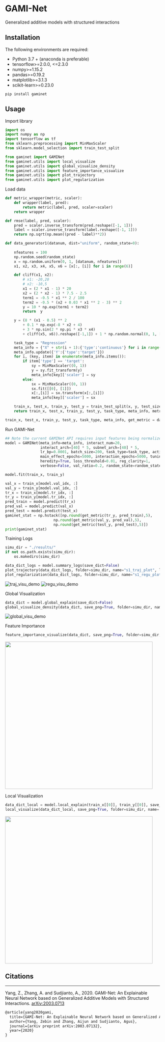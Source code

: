 #  GAMI-Net
Generalized additive models with structured interactions

## Installation 

The following environments are required:

- Python 3.7 + (anaconda is preferable)
- tensorflow>=2.0.0, <=2.3.0
- numpy>=1.15.2
- pandas>=0.19.2
- matplotlib>=3.1.3
- scikit-learn>=0.23.0

```shell
pip install gaminet
```

## Usage

Import library
```python
import os
import numpy as np
import tensorflow as tf
from sklearn.preprocessing import MinMaxScaler
from sklearn.model_selection import train_test_split

from gaminet import GAMINet
from gaminet.utils import local_visualize
from gaminet.utils import global_visualize_density
from gaminet.utils import feature_importance_visualize
from gaminet.utils import plot_trajectory
from gaminet.utils import plot_regularization
```

Load data 
```python
def metric_wrapper(metric, scaler):
    def wrapper(label, pred):
        return metric(label, pred, scaler=scaler)
    return wrapper

def rmse(label, pred, scaler):
    pred = scaler.inverse_transform(pred.reshape([-1, 1]))
    label = scaler.inverse_transform(label.reshape([-1, 1]))
    return np.sqrt(np.mean((pred - label)**2))

def data_generator1(datanum, dist="uniform", random_state=0):
    
    nfeatures = 100
    np.random.seed(random_state)
    x = np.random.uniform(0, 1, [datanum, nfeatures])
    x1, x2, x3, x4, x5, x6 = [x[:, [i]] for i in range(6)]

    def cliff(x1, x2):
        # x1: -20,20
        # x2: -10,5
        x1 = (2 * x1 - 1) * 20
        x2 = (2 * x2 - 1) * 7.5 - 2.5
        term1 = -0.5 * x1 ** 2 / 100
        term2 = -0.5 * (x2 + 0.03 * x1 ** 2 - 3) ** 2
        y = 10 * np.exp(term1 + term2)
        return  y

    y = (8 * (x1 - 0.5) ** 2
        + 0.1 * np.exp(-8 * x2 + 4)
        + 3 * np.sin(2 * np.pi * x3 * x4)
        + cliff(x5, x6)).reshape([-1,1]) + 1 * np.random.normal(0, 1, [datanum, 1])

    task_type = "Regression"
    meta_info = {"X" + str(i + 1):{'type':'continuous'} for i in range(nfeatures)}
    meta_info.update({'Y':{'type':'target'}})         
    for i, (key, item) in enumerate(meta_info.items()):
        if item['type'] == 'target':
            sy = MinMaxScaler((0, 1))
            y = sy.fit_transform(y)
            meta_info[key]['scaler'] = sy
        else:
            sx = MinMaxScaler((0, 1))
            sx.fit([[0], [1]])
            x[:,[i]] = sx.transform(x[:,[i]])
            meta_info[key]['scaler'] = sx

    train_x, test_x, train_y, test_y = train_test_split(x, y, test_size=0.2, random_state=random_state)
    return train_x, test_x, train_y, test_y, task_type, meta_info, metric_wrapper(rmse, sy)

train_x, test_x, train_y, test_y, task_type, meta_info, get_metric = data_generator1(10000, 0)
```

Run GAMI-Net
```python
## Note the current GAMINet API requires input features being normalized within 0 to 1. 
model = GAMINet(meta_info=meta_info, interact_num=20, 
                interact_arch=[40] * 5, subnet_arch=[40] * 5, 
                lr_bp=0.0001, batch_size=200, task_type=task_type, activation_func=tf.nn.relu, 
                main_effect_epochs=5000, interaction_epochs=5000, tuning_epochs=500, early_stop_thres=50, 
                heredity=True, loss_threshold=0.01, reg_clarity=1,
                verbose=False, val_ratio=0.2, random_state=random_state)

model.fit(train_x, train_y)

val_x = train_x[model.val_idx, :]
val_y = train_y[model.val_idx, :]
tr_x = train_x[model.tr_idx, :]
tr_y = train_y[model.tr_idx, :]
pred_train = model.predict(tr_x)
pred_val = model.predict(val_x)
pred_test = model.predict(test_x)
gaminet_stat = np.hstack([np.round(get_metric(tr_y, pred_train),5), 
                      np.round(get_metric(val_y, pred_val),5),
                      np.round(get_metric(test_y, pred_test),5)])
print(gaminet_stat)
```

Training Logs
```python 
simu_dir = "./results/"
if not os.path.exists(simu_dir):
    os.makedirs(simu_dir)

data_dict_logs = model.summary_logs(save_dict=False)
plot_trajectory(data_dict_logs, folder=simu_dir, name="s1_traj_plot", log_scale=True, save_png=True)
plot_regularization(data_dict_logs, folder=simu_dir, name="s1_regu_plot", log_scale=True, save_png=True)
```
![traj_visu_demo](https://github.com/ZebinYang/gaminet/blob/master/examples/results/s1_traj_plot.png)
![regu_visu_demo](https://github.com/ZebinYang/gaminet/blob/master/examples/results/s1_regu_plot.png)

Global Visualization
```python 
data_dict = model.global_explain(save_dict=False)
global_visualize_density(data_dict, save_png=True, folder=simu_dir, name='s1_global')
```
![global_visu_demo](https://github.com/ZebinYang/gaminet/blob/master/examples/results/s1_global.png)

Feature Importance
```python 
feature_importance_visualize(data_dict, save_png=True, folder=simu_dir, name='s1_feature')
```
<img src="https://github.com/ZebinYang/gaminet/blob/master/examples/results/s1_feature.png" width="480">

Local Visualization
```python 
data_dict_local = model.local_explain(train_x[[0]], train_y[[0]], save_dict=False)
local_visualize(data_dict_local, save_png=True, folder=simu_dir, name='s1_local')
```
<img src="https://github.com/ZebinYang/gaminet/blob/master/examples/results/s1_local.png" width="480">

## Citations
----------
Yang, Z., Zhang, A. and Sudjianto, A., 2020. GAMI-Net: An Explainable Neural Network based on Generalized Additive Models with Structured Interactions. [arXiv:2003.0713](https://arxiv.org/abs/2003.07132)

```latex
@article{yang2020gami,
  title={GAMI-Net: An Explainable Neural Network based on Generalized Additive Models with Structured Interactions},
  author={Yang, Zebin and Zhang, Aijun and Sudjianto, Agus},
  journal={arXiv preprint arXiv:2003.07132},
  year={2020}
}
```
